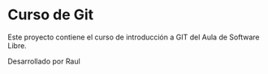 # Curso de Git

Este proyecto contiene el curso de introducción a GIT del Aula de Software Libre.

Desarrollado por Raul
